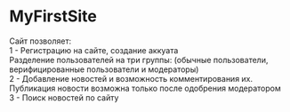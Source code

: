 # MyFirstSite
Сайт позволяет:<br/>
1 - Регистрацию на сайте, создание аккуата<br/>
Разделение пользователей на три группы: (обычные пользователи, верифицированные пользователи и модераторы)<br/>
2 - Добавление новостей и возможность комментирования их. Публикация новости возможна только после одобрения модератором<br/>
3 - Поиск новостей по сайту
